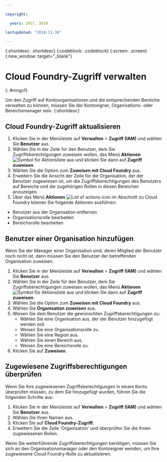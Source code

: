 ```yaml
---

copyright:

  years: 2017, 2018

lastupdated: "2018-11-30"

---
```


{:shortdesc: .shortdesc}
{:codeblock: .codeblock}
{:screen: .screen}
{:new_window: target="_blank"}

# Cloud Foundry-Zugriff verwalten
{: #mngcf}

Um den Zugriff auf Kontoorganisationen und die entsprechenden Bereiche verwalten zu können, müssen Sie der Kontoeigner, Organisations- oder Bereichsmanager sein.
{:shortdesc}

## Cloud Foundry-Zugriff aktualisieren

1. Klicken Sie in der Menüleiste auf **Verwalten** &gt; **Zugriff (IAM)** und wählen Sie **Benutzer** aus.
2. Wählen Sie in der Zeile für den Benutzer, dem Sie Zugriffsberechtigungen zuweisen wollen, das Menü **Aktionen** ![Symbol für Aktionsliste](../icons/action-menu-icon.svg) aus und klicken Sie dann auf **Zugriff zuweisen**.
3. Wählen Sie die Option zum **Zuweisen mit Cloud Foundry** aus.
4. Erweitern Sie die Ansicht der Zeile für die Organisation, der der Benutzer zugewiesen ist, um die Zugriffsberechtigungen des Benutzers auf Bereiche und die zugehörigen Rollen in diesen Bereichen anzuzeigen.
5. Über das Menü **Aktionen** ![List of actions icon](../icons/action-menu-icon.svg) im Abschnitt zu Cloud Foundry können Sie folgende Aktionen ausführen:

  * Benutzer aus der Organisation entfernen
  * Organisationsrolle bearbeiten
  * Bereichsrolle bearbeiten

## Benutzer einer Organisation hinzufügen

Wenn Sie der Manager einer Organisation sind, deren Mitglied der Benutzer noch nicht ist, dann müssen Sie den Benutzer der betreffenden Organisation zuweisen.

1. Klicken Sie in der Menüleiste auf **Verwalten** &gt; **Zugriff (IAM)** und wählen Sie **Benutzer** aus.
2. Wählen Sie in der Zeile für den Benutzer, dem Sie Zugriffsberechtigungen zuweisen wollen, das Menü **Aktionen** ![Symbol für Aktionsliste](../icons/action-menu-icon.svg) aus und klicken Sie dann auf **Zugriff zuweisen**.
3. Wählen Sie die Option zum **Zuweisen mit Cloud Foundry** aus.
4. Wählen Sie **Organisation zuweisen** aus.
5. Weisen Sie dem Benutzer die gewünschten Zugriffsberechtigungen zu:
   * Wählen Sie eine Organisation aus, der der Benutzer hinzugefügt werden soll.
   * Weisen Sie eine Organisationsrolle zu.
   * Wählen Sie eine Region aus.
   * Wählen Sie einen Bereich aus.
   * Weisen Sie eine Bereichsrolle zu.
7. Klicken Sie auf **Zuweisen**.

## Zugewiesene Zugriffsberechtigungen überprüfen

Wenn Sie Ihre zugewiesenen Zugriffsberechtigungen in einem Konto überprüfen müssen, zu dem Sie hinzugefügt wurden, führen Sie die folgenden Schritte aus:

1. Klicken Sie in der Menüleiste auf **Verwalten** &gt; **Zugriff (IAM)** und wählen Sie **Benutzer** aus.
2. Wählen Sie Ihren Namen aus.
3. Klicken Sie auf **Cloud Foundry-Zugriff**.
3. Erweitern Sie die Zeile 'Organisation' und überprüfen Sie die Ihnen zugewiesenen Rollen.

Wenn Sie weiterführende Zugriffsberechtigungen benötigen, müssen Sie sich an den Organisationsmanager oder den Kontoeigner wenden, um Ihre zugewiesene Cloud Foundry-Rolle zu aktualisieren.
